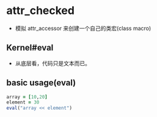 # attr_checked
- 模拟 attr_accessor 来创建一个自己的类宏(class macro)

## Kernel#eval
- 从底层看，代码只是文本而已。

## basic usage(eval)
```rb
array = [10,20]
element = 30 
eval("array << element")
```